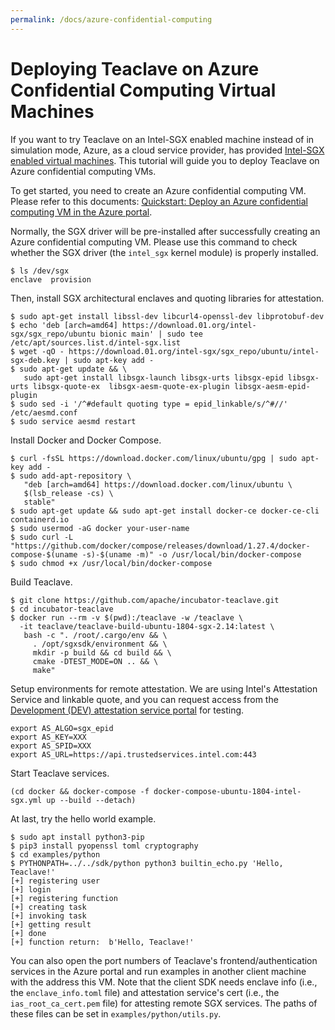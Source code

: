 ```yaml
---
permalink: /docs/azure-confidential-computing
---
```


# Deploying Teaclave on Azure Confidential Computing Virtual Machines

If you want to try Teaclave on an Intel-SGX enabled machine instead of in simulation mode,
Azure, as a cloud service provider, has provided [Intel-SGX enabled virtual machines](https://azure.microsoft.com/en-us/blog/dcsv2series-vm-now-generally-available-from-azure-confidential-computing/).
This tutorial will guide you to deploy Teaclave on Azure confidential computing VMs.

To get started, you need to create an Azure confidential computing VM. Please
refer to this documents: [Quickstart: Deploy an Azure confidential computing VM in the Azure portal](https://docs.microsoft.com/en-us/azure/confidential-computing/quick-create-portal).

Normally, the SGX driver will be pre-installed after successfully creating an
Azure confidential computing VM. Please use this command to check whether the
SGX driver (the `intel_sgx` kernel module) is properly installed.

```
$ ls /dev/sgx
enclave  provision
```

Then, install SGX architectural enclaves and quoting libraries for attestation.

```
$ sudo apt-get install libssl-dev libcurl4-openssl-dev libprotobuf-dev
$ echo 'deb [arch=amd64] https://download.01.org/intel-sgx/sgx_repo/ubuntu bionic main' | sudo tee /etc/apt/sources.list.d/intel-sgx.list
$ wget -qO - https://download.01.org/intel-sgx/sgx_repo/ubuntu/intel-sgx-deb.key | sudo apt-key add -
$ sudo apt-get update && \
   sudo apt-get install libsgx-launch libsgx-urts libsgx-epid libsgx-urts libsgx-quote-ex  libsgx-aesm-quote-ex-plugin libsgx-aesm-epid-plugin
$ sudo sed -i '/^#default quoting type = epid_linkable/s/^#//' /etc/aesmd.conf
$ sudo service aesmd restart
```

Install Docker and Docker Compose.

```
$ curl -fsSL https://download.docker.com/linux/ubuntu/gpg | sudo apt-key add -
$ sudo add-apt-repository \
   "deb [arch=amd64] https://download.docker.com/linux/ubuntu \
   $(lsb_release -cs) \
   stable"
$ sudo apt-get update && sudo apt-get install docker-ce docker-ce-cli containerd.io
$ sudo usermod -aG docker your-user-name
$ sudo curl -L "https://github.com/docker/compose/releases/download/1.27.4/docker-compose-$(uname -s)-$(uname -m)" -o /usr/local/bin/docker-compose
$ sudo chmod +x /usr/local/bin/docker-compose
```

Build Teaclave.

```
$ git clone https://github.com/apache/incubator-teaclave.git
$ cd incubator-teaclave
$ docker run --rm -v $(pwd):/teaclave -w /teaclave \
  -it teaclave/teaclave-build-ubuntu-1804-sgx-2.14:latest \
   bash -c ". /root/.cargo/env && \
     . /opt/sgxsdk/environment && \
     mkdir -p build && cd build && \
     cmake -DTEST_MODE=ON .. && \
     make"

```

Setup environments for remote attestation. We are using Intel's Attestation
Service and linkable quote, and you can request access from the
[Development (DEV) attestation service portal](https://api.portal.trustedservices.intel.com/EPID-attestation)
for testing.

```
export AS_ALGO=sgx_epid
export AS_KEY=XXX
export AS_SPID=XXX
export AS_URL=https://api.trustedservices.intel.com:443
```

Start Teaclave services.

```
(cd docker && docker-compose -f docker-compose-ubuntu-1804-intel-sgx.yml up --build --detach)
```

At last, try the hello world example.

```
$ sudo apt install python3-pip
$ pip3 install pyopenssl toml cryptography
$ cd examples/python
$ PYTHONPATH=../../sdk/python python3 builtin_echo.py 'Hello, Teaclave!'
[+] registering user
[+] login
[+] registering function
[+] creating task
[+] invoking task
[+] getting result
[+] done
[+] function return:  b'Hello, Teaclave!'
```

You can also open the port numbers of Teaclave's frontend/authentication
services in the Azure portal and run examples in another client machine with the
address this VM. Note that the client SDK needs enclave info (i.e., the
`enclave_info.toml` file) and attestation service's cert (i.e., the
`ias_root_ca_cert.pem` file) for attesting remote SGX services. The paths of
these files can be set in `examples/python/utils.py`.
